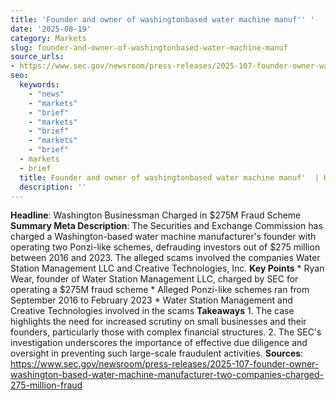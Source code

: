 ```yaml
---
title: 'Founder and owner of washingtonbased water machine manuf'' '
date: '2025-08-19'
category: Markets
slug: founder-and-owner-of-washingtonbased-water-machine-manuf
source_urls:
- https://www.sec.gov/newsroom/press-releases/2025-107-founder-owner-washington-based-water-machine-manufacturer-two-companies-charged-275-million-fraud
seo:
  keywords:
    - "news"
    - "markets"
    - "brief"
    - "markets"
    - "brief"
    - "markets"
    - "brief"
  - markets
  - brief
  title: Founder and owner of washingtonbased water machine manuf'  | Hash n Hedge
  description: ''
---
```


**Headline**: Washington Businessman Charged in $275M Fraud Scheme  **Summary Meta Description**: The Securities and Exchange Commission has charged a Washington-based water machine manufacturer's founder with operating two Ponzi-like schemes, defrauding investors out of $275 million between 2016 and 2023. The alleged scams involved the companies Water Station Management LLC and Creative Technologies, Inc.  **Key Points**  * Ryan Wear, founder of Water Station Management LLC, charged by SEC for operating a $275M fraud scheme * Alleged Ponzi-like schemes ran from September 2016 to February 2023 * Water Station Management and Creative Technologies involved in the scams  **Takeaways**  1. The case highlights the need for increased scrutiny on small businesses and their founders, particularly those with complex financial structures. 2. The SEC's investigation underscores the importance of effective due diligence and oversight in preventing such large-scale fraudulent activities.  **Sources**:  https://www.sec.gov/newsroom/press-releases/2025-107-founder-owner-washington-based-water-machine-manufacturer-two-companies-charged-275-million-fraud 
